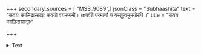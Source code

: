 +++
secondary_sources = [ "MSS_9089",]
jsonClass = "Subhaashita"
text = "कवयः कालिदासाद्याः कवयो वयमप्यमी।  \nपर्वते परमाणौ च वस्तुत्वमुभयोरपि॥"
title = "कवयः कालिदासाद्याः"

+++

<details><summary>Text</summary>

कवयः कालिदासाद्याः कवयो वयमप्यमी।  
पर्वते परमाणौ च वस्तुत्वमुभयोरपि॥
</details>
